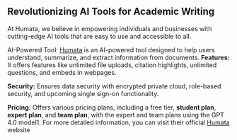 
## Revolutionizing AI Tools for Academic Writing

At Humata, we believe in empowering individuals and businesses with cutting-edge AI tools that are easy to use and accessible to all.

AI-Powered Tool: [Humata](https://www.humata.ai/?via=apri) is an AI-powered tool designed to help users understand, summarize, and extract information from documents.
**Features:** It offers features like unlimited file uploads, citation highlights, unlimited questions, and embeds in webpages.

**Security:** Ensures data security with encrypted private cloud, role-based security, and upcoming single sign-on functionality.

**Pricing:** Offers various pricing plans, including a free tier, **student plan**, **expert plan**, and **team plan**, with the expert and team plans using the GPT 4.0 model1.
For more detailed information, you can visit their official [Humata](https://www.humata.ai/?via=apri) website
